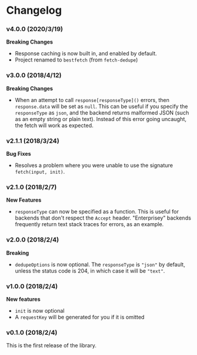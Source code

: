 # Changelog

### v4.0.0 (2020/3/19)

**Breaking Changes**

- Response caching is now built in, and enabled by default.
- Project renamed to `bestfetch` (from `fetch-dedupe`)

### v3.0.0 (2018/4/12)

**Breaking Changes**

- When an attempt to call `response[responseType]()` errors, then `response.data`
  will be set as `null`. This can be useful if you specify the `responseType` as
  `json`, and the backend returns malformed JSON (such as an empty string or
  plain text). Instead of this error going uncaught, the fetch will work as expected.

### v2.1.1 (2018/3/24)

**Bug Fixes**

- Resolves a problem where you were unable to use the signature `fetch(input, init)`.

### v2.1.0 (2018/2/7)

**New Features**

- `responseType` can now be specified as a function. This is useful for backends that don't
  respect the `Accept` header. "Enterprisey" backends frequently return text stack traces
  for errors, as an example.

### v2.0.0 (2018/2/4)

**Breaking**

- `dedupeOptions` is now optional. The `responseType` is `"json"` by default, unless the
  status code is 204, in which case it will be `"text"`.

### v1.0.0 (2018/2/4)

**New features**

- `init` is now optional
- A `requestKey` will be generated for you if it is omitted

### v0.1.0 (2018/2/4)

This is the first release of the library.
